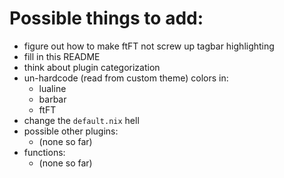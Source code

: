 # Possible things to add: <!-- TODO: -->

- figure out how to make ftFT not screw up tagbar highlighting
- fill in this README
- think about plugin categorization
- un-hardcode (read from custom theme) colors in:
    - lualine
    - barbar
    - ftFT
- change the `default.nix` hell
- possible other plugins:
    - (none so far)
- functions:
    - (none so far)
